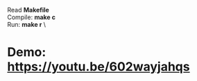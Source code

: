 Read <b>Makefile</b> \
Compile: <b>make c</b> \
Run: <b>make r</b> \
# Demo: https://youtu.be/602wayjahqs
